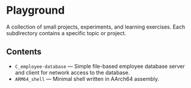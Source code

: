 # Playground

A collection of small projects, experiments, and learning exercises.
Each subdirectory contains a specific topic or project.

## Contents

- `C_employee-database` — Simple file-based employee database server and client for network access to the database.
- `ARM64_shell` — Minimal shell written in AArch64 assembly.

